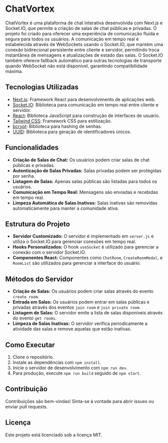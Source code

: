 # ChatVortex

ChatVortex é uma plataforma de chat interativa desenvolvida com Next.js e Socket.IO, que permite a criação de salas de chat públicas e privadas. O projeto foi criado para oferecer uma experiência de comunicação fluida e segura para todos os usuários. A comunicação em tempo real é estabelecida através de WebSockets usando o Socket.IO, que mantém uma conexão bidirecional persistente entre cliente e servidor, permitindo troca instantânea de mensagens e atualizações de estado das salas. O Socket.IO também oferece fallback automático para outras tecnologias de transporte quando WebSocket não está disponível, garantindo compatibilidade máxima.

## Tecnologias Utilizadas

- [Next.js](https://nextjs.org): Framework React para desenvolvimento de aplicações web.
- [Socket.IO](https://socket.io): Biblioteca para comunicação em tempo real entre cliente e servidor.
- [React](https://reactjs.org): Biblioteca JavaScript para construção de interfaces de usuário.
- [Tailwind CSS](https://tailwindcss.com): Framework CSS para estilização.
- [bcrypt](https://www.npmjs.com/package/bcrypt): Biblioteca para hashing de senhas.
- [UUID](https://www.npmjs.com/package/uuid): Biblioteca para geração de identificadores únicos.

## Funcionalidades

- **Criação de Salas de Chat:** Os usuários podem criar salas de chat públicas e privadas.
- **Autenticação de Salas Privadas:** Salas privadas podem ser protegidas por senha.
- **Listagem de Salas:** Apenas salas públicas são listadas para todos os usuários.
- **Comunicação em Tempo Real:** Mensagens são enviadas e recebidas em tempo real.
- **Limpeza Automática de Salas Inativas:** Salas inativas são removidas automaticamente para manter a comunidade ativa.

## Estrutura do Projeto

- **Servidor Customizado:** O servidor é implementado em `server.js` e utiliza o Socket.IO para gerenciar conexões em tempo real.
- **Hooks Personalizados:** O hook `useSocket` é utilizado para gerenciar a conexão com o servidor Socket.IO.
- **Componentes React:** Componentes como `ChatRoom`, `CreateRoomModal`, e `RoomList` são utilizados para gerenciar a interface do usuário.

## Métodos do Servidor

- **Criação de Salas:** Os usuários podem criar salas através do evento `create room`.
- **Entrada em Salas:** Os usuários podem entrar em salas públicas e privadas através dos eventos `join room` e `join private room`.
- **Listagem de Salas:** O servidor emite a lista de salas disponíveis através do evento `get rooms`.
- **Limpeza de Salas Inativas:** O servidor verifica periodicamente a atividade das salas e remove aquelas que estão inativas.

## Como Executar

1. Clone o repositório.
2. Instale as dependências com `npm install`.
3. Inicie o servidor de desenvolvimento com `npm run dev`.
4. Para produção, execute `npm run build` seguido de `npm start`.

## Contribuição

Contribuições são bem-vindas! Sinta-se à vontade para abrir issues ou enviar pull requests.

## Licença

Este projeto está licenciado sob a licença MIT.
